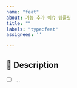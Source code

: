 ```yaml
---
name: "feat"
about: 기능 추가 이슈 템플릿
title: ""
labels: "type:feat"
assignees: ''

---
```


## 📌 Description

- [ ] ...
